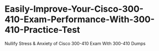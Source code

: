 # Easily-Improve-Your-Cisco-300-410-Exam-Performance-With-300-410-Practice-Test
Nullify Stress &amp; Anxiety of Cisco 300-410 Exam With 300-410 Dumps
